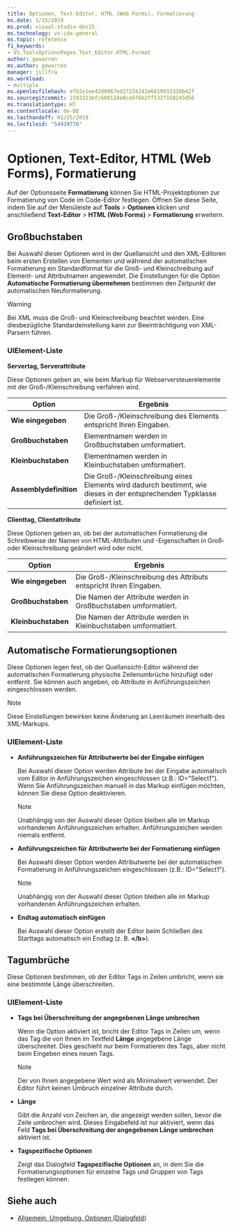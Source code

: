 ```yaml
---
title: Optionen, Text-Editor, HTML (Web Forms), Formatierung
ms.date: 1/15/2019
ms.prod: visual-studio-dev15
ms.technology: vs-ide-general
ms.topic: reference
f1_keywords:
- VS.ToolsOptionsPages.Text_Editor.HTML.Format
author: gewarren
ms.author: gewarren
manager: jillfra
ms.workload:
- multiple
ms.openlocfilehash: efb2e1ee43d0967ed27224241e6819933339b42f
ms.sourcegitcommit: 2193323efc608118e0ce6f6b2ff532f158245d56
ms.translationtype: HT
ms.contentlocale: de-DE
ms.lasthandoff: 01/25/2019
ms.locfileid: "54939776"
---
```

# <a name="options-text-editor-html-web-forms-formatting"></a>Optionen, Text-Editor, HTML (Web Forms), Formatierung

Auf der Optionsseite **Formatierung** können Sie HTML-Projektoptionen zur Formatierung von Code im Code-Editor festlegen. Öffnen Sie diese Seite, indem Sie auf der Menüleiste auf **Tools** > **Optionen** klicken und anschließend **Text-Editor** > **HTML (Web Forms)** > **Formatierung** erweitern.

## <a name="capitalization"></a>Großbuchstaben

Bei Auswahl dieser Optionen wird in der Quellansicht und den XML-Editoren beim ersten Erstellen von Elementen und während der automatischen Formatierung ein Standardformat für die Groß- und Kleinschreibung auf Element- und Attributnamen angewendet. Die Einstellungen für die Option **Automatische Formatierung übernehmen** bestimmen den Zeitpunkt der automatischen Neuformatierung.

> [!WARNING]
> Bei XML muss die Groß- und Kleinschreibung beachtet werden. Eine diesbezügliche Standardeinstellung kann zur Beeinträchtigung von XML-Parsern führen.

### <a name="uielement-list"></a>UIElement-Liste

**Servertag, Serverattribute**

Diese Optionen geben an, wie beim Markup für Webserversteuerelemente mit der Groß-/Kleinschreibung verfahren wird.

|Option|Ergebnis|
|---------------------------------|------------------------------|
|**Wie eingegeben**|Die Groß-/Kleinschreibung des Elements entspricht Ihren Eingaben.|
|**Großbuchstaben**|Elementnamen werden in Großbuchstaben umformatiert.|
|**Kleinbuchstaben**|Elementnamen werden in Kleinbuchstaben umformatiert.|
|**Assemblydefinition**|Die Groß-/Kleinschreibung eines Elements wird dadurch bestimmt, wie dieses in der entsprechenden Typklasse definiert ist.|


**Clienttag, Clientattribute**

Diese Optionen geben an, ob bei der automatischen Formatierung die Schreibweise der Namen von HTML-Attributen und -Eigenschaften in Groß- oder Kleinschreibung geändert wird oder nicht.

|Option|Ergebnis|
|---------------------------------|------------------------------|
|**Wie eingegeben**|Die Groß-/Kleinschreibung des Attributs entspricht Ihren Eingaben.|
|**Großbuchstaben**|Die Namen der Attribute werden in Großbuchstaben umformatiert.|
|**Kleinbuchstaben**|Die Namen der Attribute werden in Kleinbuchstaben umformatiert.|


## <a name="automatic-formatting-options"></a>Automatische Formatierungsoptionen

Diese Optionen legen fest, ob der Quellansicht-Editor während der automatischen Formatierung physische Zeilenumbrüche hinzufügt oder entfernt. Sie können auch angeben, ob Attribute in Anführungszeichen eingeschlossen werden.

> [!NOTE]
> Diese Einstellungen bewirken keine Änderung an Leerräumen innerhalb des XML-Markups.

### <a name="uielement-list"></a>UIElement-Liste

- **Anführungszeichen für Attributwerte bei der Eingabe einfügen**

   Bei Auswahl dieser Option werden Attribute bei der Eingabe automatisch vom Editor in Anführungszeichen eingeschlossen (z.B.: ID="Select1"). Wenn Sie Anführungszeichen manuell in das Markup einfügen möchten, können Sie diese Option deaktivieren.


   > [!NOTE]
   > Unabhängig von der Auswahl dieser Option bleiben alle im Markup vorhandenen Anführungszeichen erhalten. Anführungszeichen werden niemals entfernt.

- **Anführungszeichen für Attributwerte bei der Formatierung einfügen**

   Bei Auswahl dieser Option werden Attributwerte bei der automatischen Formatierung in Anführungszeichen eingeschlossen (z.B.: ID="Select1").

   > [!NOTE]
   > Unabhängig von der Auswahl dieser Option bleiben alle im Markup vorhandenen Anführungszeichen erhalten.

- **Endtag automatisch einfügen**

   Bei Auswahl dieser Option erstellt der Editor beim Schließen des Starttags automatisch ein Endtag (z. B. **\</b>**).

## <a name="tag-wrapping"></a>Tagumbrüche

Diese Optionen bestimmen, ob der Editor Tags in Zeilen umbricht, wenn sie eine bestimmte Länge überschreiten.

### <a name="uielement-list"></a>UIElement-Liste

- **Tags bei Überschreitung der angegebenen Länge umbrechen**

   Wenn die Option aktiviert ist, bricht der Editor Tags in Zeilen um, wenn das Tag die von Ihnen im Textfeld **Länge** angegebene Länge überschreitet. Dies geschieht nur beim Formatieren des Tags, aber nicht beim Eingeben eines neuen Tags.

   > [!NOTE]
   > Der von Ihnen angegebene Wert wird als Minimalwert verwendet. Der Editor führt keinen Umbruch einzelner Attribute durch.

- **Länge**

   Gibt die Anzahl von Zeichen an, die angezeigt werden sollen, bevor die Zeile umbrochen wird. Dieses Eingabefeld ist nur aktiviert, wenn das Feld **Tags bei Überschreitung der angegebenen Länge umbrechen** aktiviert ist.

- **Tagspezifische Optionen**

   Zeigt das Dialogfeld **Tagspezifische Optionen** an, in dem Sie die Formatierungsoptionen für einzelne Tags und Gruppen von Tags festlegen können.

## <a name="see-also"></a>Siehe auch

- [Allgemein, Umgebung, Optionen (Dialogfeld)](../../ide/reference/general-environment-options-dialog-box.md)